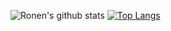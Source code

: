 ![Ronen's github stats](https://github-readme-stats.vercel.app/api?username=ronen25&show_icons=true&count_private=true&langs=10)
[![Top Langs](https://github-readme-stats.vercel.app/api/top-langs/?username=ronen25&layout=compact)](https://github.com/anuraghazra/github-readme-stats)
